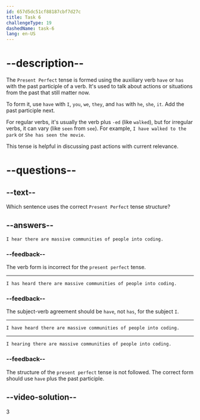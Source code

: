 ```yaml
---
id: 657d5dc51cf88187cbf7d27c
title: Task 6
challengeType: 19
dashedName: task-6
lang: en-US
---
```


# --description--

The `Present Perfect` tense is formed using the auxiliary verb `have` or `has` with the past participle of a verb. It's used to talk about actions or situations from the past that still matter now. 

To form it, use `have` with `I`, `you`, `we`, `they`, and `has` with `he`, `she`, `it`. Add the past participle next.

For regular verbs, it's usually the verb plus `-ed` (like `walked`), but for irregular verbs, it can vary (like `seen` from `see`). For example, `I have walked to the park` or `She has seen the movie`.

This tense is helpful in discussing past actions with current relevance.

# --questions--

## --text--

Which sentence uses the correct `Present Perfect` tense structure?

## --answers--

`I hear there are massive communities of people into coding.`

### --feedback--

The verb form is incorrect for the `present perfect` tense.

---

`I has heard there are massive communities of people into coding.`

### --feedback--

The subject-verb agreement should be `have`, not `has`, for the subject `I`.

---

`I have heard there are massive communities of people into coding.`

---

`I hearing there are massive communities of people into coding.`

### --feedback--

The structure of the `present perfect` tense is not followed. The correct form should use `have` plus the past participle.

## --video-solution--

3
